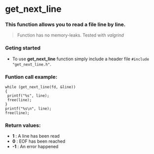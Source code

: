 # get_next_line
### This function allows you to read a file line by line.
>Function has no memory-leaks. Tested with *valgrind*
### Geting started
 - To use **get_next_line** function simply include a header file `#include "get_next_line.h"`.
 
### Funtion call example:
```
while (get_next_line(fd, &line))
{  
 printf("%s", line);  
 free(line);  
}  
printf("%s\n", line);  
free(line);
```
### Return values: 
- **1** : A line has been read
- **0** : EOF has been reached
- **-1** : An error happened
